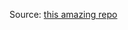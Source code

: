 Source: [this amazing repo](https://github.com/Chick2D/neofetch-themes?tab=readme-ov-file#insert-name)
